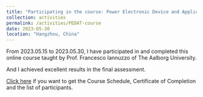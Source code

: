 ```yaml
---
title: "Participating in the course: Power Electronic Device and Application Techniques"
collection: activities
permalink: /activities/PEDAT-course
date: 2023-05-30
location: "Hangzhou, China"
---
```


From 2023.05.15 to 2023.05.30, I have participated in and completed this online course taught by Prof. Francesco Iannuzzo of The Aalborg University.

And I achieved excellent results in the final assessment.

[Click here](https://ZhuZixuan0809.github.io/files/course/PEDAT国际化材料.pdf) if you want to get the Course Schedule, Certificate of Completion and the list of participants. 







